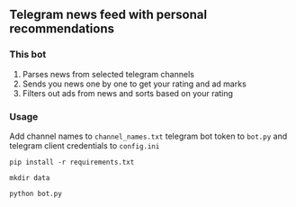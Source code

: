 ## Telegram news feed with personal recommendations

### This bot 
1. Parses news from selected telegram channels
2. Sends you news one by one to get your rating and ad marks
3. Filters out ads from news and sorts based on your rating


### Usage
Add channel names to ```channel_names.txt``` telegram bot token to ```bot.py``` and telegram client credentials to ```config.ini```

```
pip install -r requirements.txt

mkdir data

python bot.py
```
